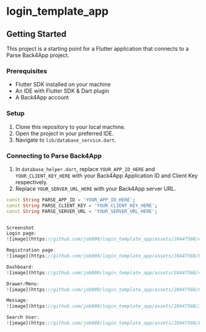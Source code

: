 # login_template_app

## Getting Started

This project is a starting point for a Flutter application that connects to a Parse Back4App project.

### Prerequisites

- Flutter SDK installed on your machine
- An IDE with Flutter SDK & Dart plugin
- A Back4App account

### Setup

1. Clone this repository to your local machine.
2. Open the project in your preferred IDE.
3. Navigate to `lib/database_service.dart`.

### Connecting to Parse Back4App

1. In `database_helper.dart`, replace `YOUR_APP_ID_HERE` and `YOUR_CLIENT_KEY_HERE` with your Back4App Application ID and Client Key respectively.
2. Replace `YOUR_SERVER_URL_HERE` with your Back4App server URL.

```dart
const String PARSE_APP_ID = 'YOUR_APP_ID_HERE';
const String PARSE_CLIENT_KEY = 'YOUR_CLIENT_KEY_HERE';
const String PARSE_SERVER_URL = 'YOUR_SERVER_URL_HERE';


Screenshot
Login page:
![image](https://github.com/job000/login_template_app/assets/28447568/ef6c60f0-4ed9-4a40-80ec-2f2a0c92fa8a)

Registration page:
![image](https://github.com/job000/login_template_app/assets/28447568/8d0ee824-0b61-4500-b976-5ed9db8a46d1)

Dashboard:
![image](https://github.com/job000/login_template_app/assets/28447568/4199e142-b49b-4e47-8b1a-20a9d529f6df)

Drawer/Menu:
![image](https://github.com/job000/login_template_app/assets/28447568/0d5fa09a-2c06-4b52-b1a3-e3fd51cea4fe)

Message:
![image](https://github.com/job000/login_template_app/assets/28447568/338ce6c3-396e-4dda-9d6b-fad0fcdce2aa)

Search User:
![image](https://github.com/job000/login_template_app/assets/28447568/8f62357d-db91-4757-bf57-08d7670fc639)

